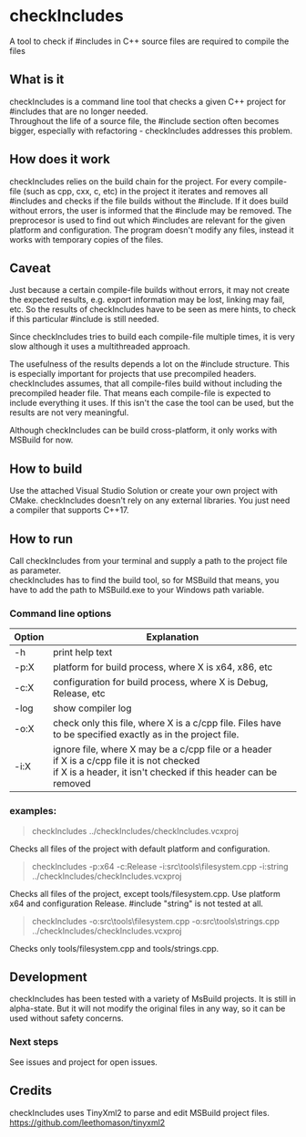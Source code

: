 # checkIncludes
A tool to check if #includes in C++ source files are required to compile the files

## What is it

checkIncludes is a command line tool that checks a given C++ project for #includes that are no longer needed.<br> 
Throughout the life of a source file, the #include section often becomes bigger, especially with refactoring - checkIncludes addresses this problem.

## How does it work

checkIncludes relies on the build chain for the project. For every compile-file (such as cpp, cxx, c, etc) in the project it iterates and removes all #includes and checks if the file builds without the #include. If it does build without errors, the user is informed that the #include may be removed. The preprocesor is used to find out which #includes are relevant for the given platform and configuration. The program doesn't modify any files, instead it works with temporary copies of the files.

## Caveat

Just because a certain compile-file builds without errors, it may not create the expected results, e.g. export information may be lost, linking may fail, etc. So the results of checkIncludes have to be seen as mere hints, to check if this particular #include is still needed.

Since checkIncludes tries to build each compile-file multiple times, it is very slow although it uses a multithreaded approach.

The usefulness of the results depends a lot on the #include structure. This is especially important for projects that use precompiled headers. checkIncludes assumes, that all compile-files build without including the precompiled header file. That means each compile-file is expected to include everything it uses. If this isn't the case the tool can be used, but the results are not very meaningful.

Although checkIncludes can be build cross-platform, it only works with MSBuild for now.

## How to build

Use the attached Visual Studio Solution or create your own project with CMake. checkIncludes doesn't rely on any external libraries. You just need a compiler that supports C++17.

## How to run

Call checkIncludes from your terminal and supply a path to the project file as parameter.<br>
checkIncludes has to find the build tool, so for MSBuild that means, you have to add the path to MSBuild.exe to your Windows path variable.


### Command line options

Option | Explanation
-------| -----------
-h     | print help text
-p:X   | platform for build process, where X is x64, x86, etc
-c:X   | configuration for build process, where X is Debug, Release, etc
-log   | show compiler log
-o:X   | check only this file, where X is a c/cpp file. Files have to be specified exactly as in the project file.
-i:X   | ignore file, where X may be a c/cpp file or a header<br>if X is a c/cpp file it is not checked<br>if X is a header, it isn't checked if this header can be removed			

### examples:

> checkIncludes  ../checkIncludes/checkIncludes.vcxproj

Checks all files of the project with default platform and configuration.

> checkIncludes -p:x64 -c:Release -i:src\tools\filesystem.cpp -i:string ../checkIncludes/checkIncludes.vcxproj

Checks all files of the project, except tools/filesystem.cpp. Use platform x64 and configuration Release. #include "string" is not tested at all.

> checkIncludes -o:src\tools\filesystem.cpp -o:src\tools\strings.cpp ../checkIncludes/checkIncludes.vcxproj

Checks only tools/filesystem.cpp and tools/strings.cpp.


## Development

checkIncludes has been tested with a variety of MsBuild projects. It is still in alpha-state. But it will not modify the original files in any way, so it can be used without safety concerns.<br>

### Next steps

See issues and project for open issues.

## Credits

checkIncludes uses TinyXml2 to parse and edit MSBuild project files.<br>
https://github.com/leethomason/tinyxml2
